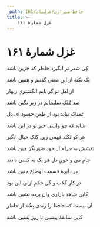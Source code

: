 ```yaml
---
_path: حافظ-شیرازی/غزلیات/161
title: >-
    غزل شمارهٔ ۱۶۱
---
```

# غزل شمارهٔ ۱۶۱

<div class="b" id="bn1"><div class="m1"><p>کِی شعر تر انگیزد خاطر که حزین باشد</p></div>
<div class="m2"><p>یک نکته از این معنی گفتیم و همین باشد</p></div></div>
<div class="b" id="bn2"><div class="m1"><p>از لعلِ تو گر یابم انگشتریِ زنهار</p></div>
<div class="m2"><p>صد مُلکِ سلیمانم در زیرِ نگین باشد</p></div></div>
<div class="b" id="bn3"><div class="m1"><p>غمناک نباید بود از طعنِ حسود ای دل</p></div>
<div class="m2"><p>شاید که چو وابینی خیرِ تو در این باشد</p></div></div>
<div class="b" id="bn4"><div class="m1"><p>هر کو نَکُنَد فهمی زین کِلکِ خیال انگیز</p></div>
<div class="m2"><p>نقشش به حرام ار خود صورتگر چین باشد</p></div></div>
<div class="b" id="bn5"><div class="m1"><p>جامِ می و خونِ دل هر یک به کسی دادند</p></div>
<div class="m2"><p>در دایرهٔ قسمت اوضاع چنین باشد</p></div></div>
<div class="b" id="bn6"><div class="m1"><p>در کارِ گلاب و گل حکمِ ازلی این بود</p></div>
<div class="m2"><p>کاین شاهدِ بازاری وان پرده نشین باشد</p></div></div>
<div class="b" id="bn7"><div class="m1"><p>آن نیست که حافظ را رندی بِشُد از خاطر</p></div>
<div class="m2"><p>کاین سابقهٔ پیشین تا روزِ پَسین باشد</p></div></div>
